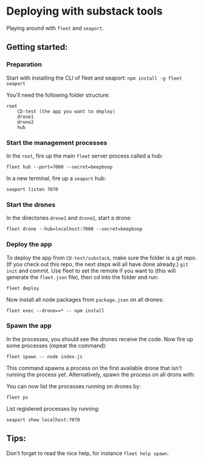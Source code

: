 # Deploying with substack tools

Playing around with `fleet` and `seaport`.

## Getting started:

### Preparation
Start with installing the CLI of fleet and seaport: `npm install -g fleet seaport`

You'll need the following folder structure:

	root
		CD-test (the app you want to deploy)
		drone1
		drone2
		hub
		
### Start the management processes
In the `root`, fire up the main `fleet` server process called a hub:

	fleet hub --port=7000 --secret=beepboop
	
In a new terminal, fire up a `seaport` hub:

	seaport listen 7070


### Start the drones
In the directories `drone1` and `drone2`, start a drone:

	fleet drone --hub=localhost:7000 --secret=beepboop
	

### Deploy the app
To deploy the app from `CD-test/substack`, make sure the folder is a git repo. (If you check out this repo, the next steps will all have done already.) `git init` and commit. Use fleet to set the remote if you want to (this will generate the `fleet.json` file), then cd into the folder and run:

	fleet deploy
	
Now install all node packages from `package.json` on all drones:

	fleet exec --drone==* -- npm install

### Spawn the app
In the processes, you should see the drones receive the code. Now fire up some processes (repeat the command):

	fleet spawn -- node index.js
	
This command spawns a process on the first available drone that isn't running the process yet. Alternatively, spawn the process on all drons with:


	
You can now list the processes running on drones by:

	fleet ps
	
List registered processes by running:

	seaport show localhost:7070
	
## Tips:

Don't forget to read the nice help, for instance `fleet help spawn`.